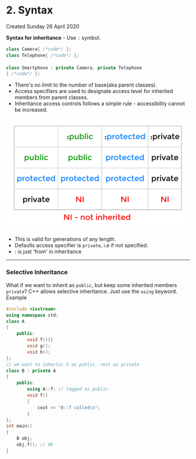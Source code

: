 # 2. Syntax
Created Sunday 26 April 2020

**Syntax for inheritance** - Use ``:`` symbol.
```c++
class Camera{ /*code*/ };
class Telephone{ /*code*/ };

class Smartphone : private Camera, private Telephone
{ /*code*/ };
```

* There's no limit to the number of base(aka parent classes).
* Access specifiers are used to designate access level for inherited members from parent classes.
* Inheritance access controls follows a simple rule - accessibility cannot be increased.

![](./2._Syntax/inheritance_access_control.png)

* This is valid for generations of any length.
* Defaults access specifier is ``private``, i.e if not specified.
* : is just 'from' in inheritance


*****


### Selective Inheritance
What if we want to inherit as ``public``, but keep some inherited members ``private``?
C++ allows selective inheritance. Just use the ``using`` keyword.
Example
```c++
#include <iostream>
using namespace std;
class A
{
	public:
    	void f(){}
    	void g();
    	void h();
};
// we want to inhertic h as public, rest as private
class B : private A
{
	public:
    	using A::f; // tagged as public
    	void f()
    	{
        	cout << "B::f called\n";
    	}
};
int main()
{
    B obj;
    obj.f(); // OK
}
```
